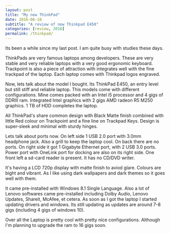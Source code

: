 ```yaml
---
layout: post
title: "My new ThinkPad"
date: 2016-06-10
subtitle: "A review of new Thinkpad E450"
categories: [review, 2016]
permalink: /thinkpad/
---
```



Its been a while since my last post. I am quite busy with studies these days.

ThinkPads are very famous laptops among developers. These are very stable and very reliable laptops with a very good ergonomic keyboard. Trackpoint is also a piece of attraction with integrates well with the fine trackpad of the laptop. Each laptop comes with Thinkpad logos engraved.

Now, lets talk about the model I bought. Its ThinkPad E450, an entry level but still stiff and reliable laptop. This models come with different configurations. Mine comes packed with an Intel i5 processor and 4 gigs of DDRIII ram. Integrated Intel graphics with 2 gigs AMD radeon R5 M250 graphics. 1 TB of HDD completes the laptop.

All ThinkPad's share common design with Black Matte finish combined with little Red colour on Trackpoint and a fine line on Trackpad Keys. Design is super-sleek and minimal with sturdy hinges.

Lets talk about ports now. On left side 1 USB 2.0 port with 3.0mm headphone jack. Also a grill to keep the laptop cool. On back there are no ports. On right side it got 1 Gigabyte Ethernet port, with 2 USB 3.0 ports. Power port with OneLink port for docking are also on its right side. One front left a sd-card reader is present. It has no CD/DVD writer.

It's having a LCD 720p display with matte finish to aviod glare. Colours are bight and vibrant. As I like using dark wallpapers and dark themes so it goes well with them.

It came pre-installed with Windows 8.1 Single Language. Also a lot of Lenovo softwares came pre-installed including Dolby Audio, Lenovo Updates, Shareit, McAfee, et cetera. As soon as I got the laptop I started updating drivers and windows. Its still updating as updates are around 7-8 gigs (including 4 gigs of windows 10).

Over all the Laptop is pretty cool with pretty nice configurations. Although I'm planning to upgrade the ram to 16 gigs soon.
